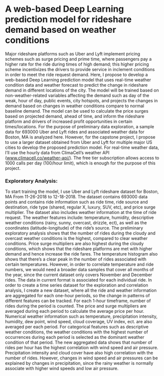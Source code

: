 # A web-based Deep Learning prediction model for rideshare demand based on weather conditions

Major rideshare platforms such as Uber and Lyft implement pricing schemes such as surge pricing and prime time, where passengers pay a higher rate for the ride during times of high demand; this higher pricing scheme incentivizes the drivers to provide service in inclement conditions in order to meet the ride request demand. Here, I propose to develop a web-based Deep Learning prediction model that uses real-time weather condition data and weather forecast to predict the change in rideshare demand in different locations of the city. The model will be trained based on non-weather-related variables affecting the demand such as day of the weak, hour of day, public events, city hotspots, and projects the changes in demand based on changes in weather conditions compare to normal baseline demand. The model can be used to calculate the price surges based on projected demand, ahead of time, and inform the rideshare platform and drivers of increased profit opportunities in certain times/locations.
For the purpose of preliminary data exploration, a sample data for 693000 Uber and Lyft rides and associated weather data for Boston, MA is analyzed here. However, for the capstone project, I propose to use a larger dataset obtained from Uber and Lyft for multiple major US cities to develop the proposed prediction model. For real-time weather data, I’ll use the hourly data from ClimaCell’s weather API (www.climacell.co/weather-api/). The free tier subscription allows access to 1000 calls per day (100/hour limit), which is enough for the purpose of this project. 

### Exploratory Analysis:

To start training the model, I use Uber and Lyft rideshare dataset for Boston, MA From 11-26-2018 to 12-18-2018. The dataset contains 693000 data points and contains ride information such as ride time, ride source and destination, ride type (shared, regular X, luxury, SUV, etc), and price surge multiplier. The dataset also includes weather information at the time of ride request. The weather features include: temperature, humidity, descriptive weather conditions (rainy, sunny, overcast, drizzle, ect), as well as the coordinates (latitude-longitude) of the ride’s source.
The preliminary exploratory analysis shows that the number of rides during the cloudy and overcast weather conditions is the highest, compared to clear weather conditions. Price surge multipliers are also highest during the cloudy conditions, which shows that the rideshare platforms are met with higher demand and hence increase the ride fares. The temperature histogram also shows that there’s a clear peak in the number of rides associated with certain temperatures. However, in order to correlate temperature and ride numbers, we would need a broader data samples that cover all months of the year, since the current dataset only covers November and December rides.
The data in current format is associated for each individual ride. In order to create a time series dataset for the exploration and correlation analysis, I create a new dataset, where all the ride and weather information are aggregated for each one-hour periods, so the change in patterns of different features can be tracked. For each 1-hour timeframe, number of rides during the period is counted. The price and surge multipliers are averaged during each period to calculate the average price per hour. Numerical weather information such as temperature, precipitation intensity, humidity, dew point, wind speed, cloud coverage, UV index, ect. are also averaged per each period. For categorical features such as descriptive weather conditions, the weather conditions with the highest number of occurrences during each period is selected as the dominant weather condition of that period. 
The new aggregated data shows that number of rides per hour has the highest correlation with wind speed and air pressure. Precipitation intensity and cloud cover have also high correlation with the number of rides. However, changes in wind speed and air pressures can be explained by changes in precipitation, since the rainy weather is normally associate with higher wind speeds and low air pressure. 






